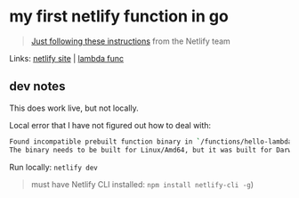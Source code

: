 # my first netlify function in go

> [Just following these instructions](https://github.com/otaviokr/golang-netlify-example/tree/main) from the Netlify team

Links: [netlify site](https://myfirstgonetlifyfunction.netlify.app/) | [lambda func](https://myfirstgonetlifyfunction.netlify.app/.netlify/functions/hello-lambda)

## dev notes

This does work live, but not locally.

Local error that I have not figured out how to deal with:

```bash
Found incompatible prebuilt function binary in `/functions/hello-lambda.`
The binary needs to be built for Linux/Amd64, but it was built for Darwin/Arm64
```

Run locally: `netlify dev`
> must have Netlify CLI installed: `npm install netlify-cli -g`)
